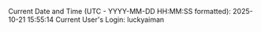 Current Date and Time (UTC - YYYY-MM-DD HH:MM:SS formatted): 2025-10-21 15:55:14
Current User's Login: luckyaiman
